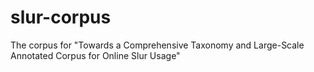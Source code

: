 # slur-corpus
The corpus for "Towards a Comprehensive Taxonomy and Large-Scale Annotated Corpus for Online Slur Usage"
